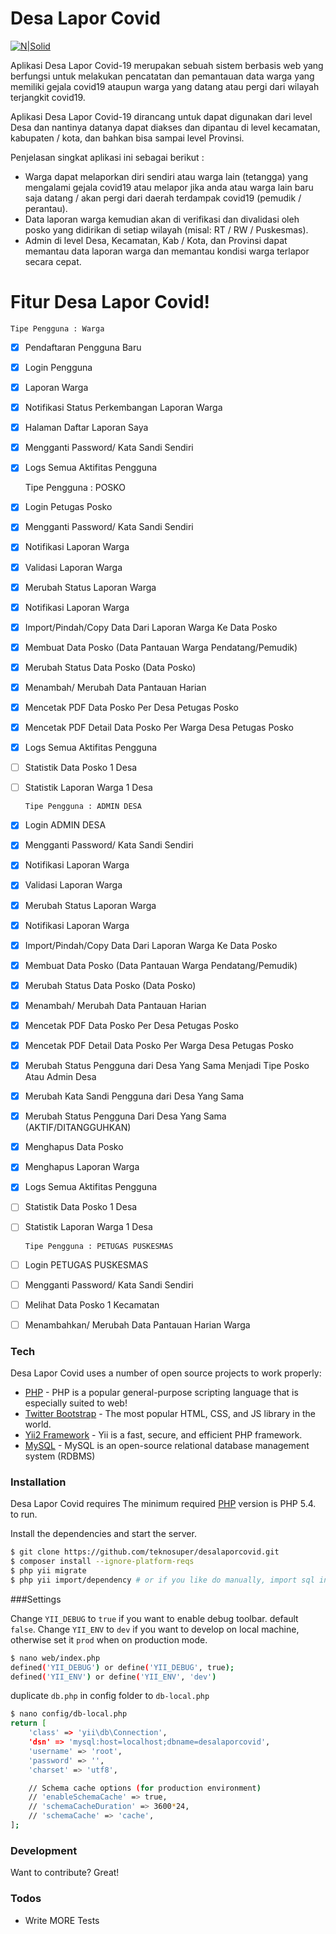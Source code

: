 # Desa Lapor Covid

[![N|Solid](https://desalaporcovid.online/desalaporcovid-logo.png)](https://desalaporcovid.online/)

Aplikasi Desa Lapor Covid-19 merupakan sebuah sistem berbasis web yang berfungsi untuk melakukan pencatatan dan pemantauan data warga yang memiliki gejala covid19 ataupun warga yang datang atau pergi dari wilayah terjangkit covid19.

Aplikasi Desa Lapor Covid-19 dirancang untuk dapat digunakan dari level Desa dan nantinya datanya dapat diakses dan dipantau di level kecamatan, kabupaten / kota, dan bahkan bisa sampai level Provinsi.

Penjelasan singkat aplikasi ini sebagai berikut :
  - Warga dapat melaporkan diri sendiri atau warga lain (tetangga) yang mengalami gejala covid19 atau melapor jika anda atau warga lain baru saja datang / akan pergi dari daerah terdampak covid19 (pemudik / perantau).
  - Data laporan warga kemudian akan di verifikasi dan divalidasi oleh posko yang didirikan di setiap wilayah (misal: RT / RW / Puskesmas).
  - Admin di level Desa, Kecamatan, Kab / Kota, dan Provinsi dapat memantau data laporan warga dan memantau kondisi warga terlapor secara cepat.

# Fitur Desa Lapor Covid!

    Tipe Pengguna : Warga 
- [x] Pendaftaran Pengguna Baru
  
- [x] Login Pengguna
  
- [x] Laporan Warga
  
- [x] Notifikasi Status Perkembangan Laporan Warga
  
- [x] Halaman Daftar Laporan Saya
  
- [x] Mengganti Password/ Kata Sandi Sendiri
  
- [x] Logs Semua Aktifitas Pengguna  
  
  
    Tipe Pengguna : POSKO 
- [x] Login Petugas Posko
  
- [x] Mengganti Password/ Kata Sandi Sendiri
  
- [x] Notifikasi Laporan Warga
  
- [x] Validasi Laporan Warga
  
- [x] Merubah Status Laporan Warga
  
- [x] Notifikasi Laporan Warga  
  
- [x] Import/Pindah/Copy Data Dari Laporan Warga Ke Data Posko
  
- [x] Membuat Data Posko (Data Pantauan Warga Pendatang/Pemudik)
  
- [x] Merubah Status Data Posko (Data Posko)
  
- [x] Menambah/ Merubah Data Pantauan Harian
  
- [x] Mencetak PDF Data Posko Per Desa Petugas Posko
  
- [x] Mencetak PDF Detail Data Posko Per Warga Desa Petugas Posko
  
- [x] Logs Semua Aktifitas Pengguna  
  
- [ ] Statistik Data Posko 1 Desa
  
- [ ] Statistik Laporan Warga 1 Desa
  
  
      Tipe Pengguna : ADMIN DESA 
- [x] Login ADMIN DESA
  
- [x] Mengganti Password/ Kata Sandi Sendiri
  
- [x] Notifikasi Laporan Warga
  
- [x] Validasi Laporan Warga
  
- [x] Merubah Status Laporan Warga
  
- [x] Notifikasi Laporan Warga  
  
- [x] Import/Pindah/Copy Data Dari Laporan Warga Ke Data Posko
  
- [x] Membuat Data Posko (Data Pantauan Warga Pendatang/Pemudik)
  
- [x] Merubah Status Data Posko (Data Posko)
  
- [x] Menambah/ Merubah Data Pantauan Harian
  
- [x] Mencetak PDF Data Posko Per Desa Petugas Posko
  
- [x] Mencetak PDF Detail Data Posko Per Warga Desa Petugas Posko
  
- [x] Merubah Status Pengguna dari Desa Yang Sama Menjadi Tipe Posko Atau Admin
  Desa
  
- [x] Merubah Kata Sandi Pengguna dari Desa Yang Sama
  
- [x] Merubah Status Pengguna Dari Desa Yang Sama (AKTIF/DITANGGUHKAN)
  
- [x] Menghapus Data Posko
  
- [x] Menghapus Laporan Warga
  
- [x] Logs Semua Aktifitas Pengguna  
  
- [ ] Statistik Data Posko 1 Desa
  
- [ ] Statistik Laporan Warga 1 Desa
  
  
      Tipe Pengguna : PETUGAS PUSKESMAS 
- [ ] Login PETUGAS PUSKESMAS
  
- [ ] Mengganti Password/ Kata Sandi Sendiri
  
- [ ] Melihat Data Posko 1 Kecamatan
  
- [ ] Menambahkan/ Merubah Data Pantauan Harian Warga 
  

### Tech

Desa Lapor Covid uses a number of open source projects to work properly:

* [PHP](https://www.php.net/) - PHP is a popular general-purpose scripting language that is especially suited to web!
* [Twitter Bootstrap](https://getbootstrap.com/) - The most popular HTML, CSS, and JS library in the world.
* [Yii2 Framework](https://www.yiiframework.com/) - Yii is a fast, secure, and efficient PHP framework.
* [MySQL](https://www.mysql.com/) - MySQL is an open-source relational database management system (RDBMS)

### Installation

Desa Lapor Covid requires The minimum required [PHP](https://www.php.net/) version is PHP 5.4. to run.

Install the dependencies and start the server.

```sh
$ git clone https://github.com/teknosuper/desalaporcovid.git
$ composer install --ignore-platform-reqs
$ php yii migrate
$ php yii import/dependency # or if you like do manually, import sql in data.
```

###Settings

Change `YII_DEBUG` to `true` if you want to enable debug toolbar. default `false`.
Change `YII_ENV` to `dev` if you want to develop on local machine, otherwise set it `prod` when on production mode.

```sh
$ nano web/index.php 
defined('YII_DEBUG') or define('YII_DEBUG', true);
defined('YII_ENV') or define('YII_ENV', 'dev')
```
duplicate `db.php` in config folder to `db-local.php`

```sh
$ nano config/db-local.php
return [
    'class' => 'yii\db\Connection',
    'dsn' => 'mysql:host=localhost;dbname=desalaporcovid',
    'username' => 'root',
    'password' => '',
    'charset' => 'utf8',

    // Schema cache options (for production environment)
    // 'enableSchemaCache' => true,
    // 'schemaCacheDuration' => 3600*24,
    // 'schemaCache' => 'cache',
];

```

### Development

Want to contribute? Great! 

### Todos

 - Write MORE Tests


